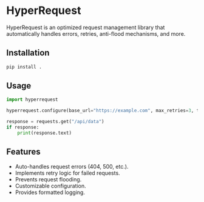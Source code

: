 # HyperRequest

HyperRequest is an optimized request management library that automatically handles errors, retries, anti-flood mechanisms, and more.

## Installation

```sh
pip install .
```

## Usage

```python
import hyperrequest

hyperrequest.configure(base_url="https://example.com", max_retries=3, timeout=5)

response = requests.get("/api/data")
if response:
    print(response.text)
```

## Features

- Auto-handles request errors (404, 500, etc.).
- Implements retry logic for failed requests.
- Prevents request flooding.
- Customizable configuration.
- Provides formatted logging.
